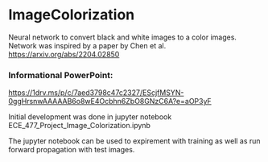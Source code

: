 # ImageColorization
Neural network to convert black and white images to a color images. Network was inspired by a paper by Chen et al. https://arxiv.org/abs/2204.02850 

### Informational PowerPoint:
https://1drv.ms/p/c/7aed3798c47c2327/EScjfMSYN-0ggHrsnwAAAAAB6o8wE4Ocbhn6ZbO8GNzC6A?e=aOP3yF

Initial development was done in jupyter notebook ECE_477_Project_Image_Colorization.ipynb 

The jupyter notebook can be used to expirement with training as well as run forward propagation with test images.